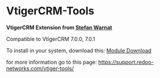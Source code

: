 VtigerCRM-Tools
===============

**VtigerCRM Extension from [Stefan Warnat](https://vtiger.stefanwarnat.de)**

Compatible to VtigerCRM 7.0.0, 7.0.1

To install in your system, download this: [Module Download](https://support.redoo-networks.com/download/985/)

for more information go to this page: https://support.redoo-networks.com/vtiger-tools/
